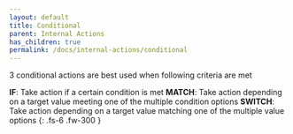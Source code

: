 ```yaml
---
layout: default
title: Conditional
parent: Internal Actions
has_children: true
permalink: /docs/internal-actions/conditional
---
```

3 conditional actions are best used when following criteria are met

**IF**: Take action if a certain condition is met
**MATCH**: Take action depending on a target value meeting one of the multiple condition options
**SWITCH**: Take action depending on a target value matching one of the multiple value options
{: .fs-6 .fw-300 }
